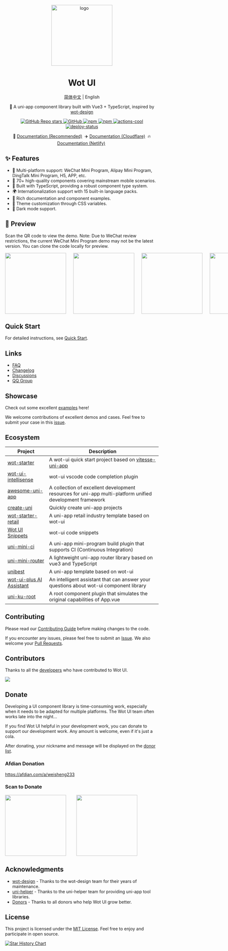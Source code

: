 <p align="center">
    <img alt="logo" src="https://wot-ui.cn/logo.png" width="200">
</p>
<h1 align="center">Wot UI</h1>

<div align="center">
<p><a href="./README.md">简体中文</a> | English</p>
</div>

<p align="center">📱 A uni-app component library built with Vue3 + TypeScript, inspired by <a href="https://github.com/jd-ftf/wot-design-mini?tab=readme-ov-file">wot-design</a></p>

<p align="center">

<a href="https://github.com/Moonofweisheng/wot-ui-plus">
  <img alt="GitHub Repo stars" src="https://img.shields.io/github/stars/Moonofweisheng/wot-ui-plus?logo=github&color=%234d80f0&link=https%3A%2F%2Fgithub.com%2FMoonofweisheng%2Fwot-ui-plus&style=flat-square">
 </a>


<a href="https://github.com/Moonofweisheng/wot-ui-plus">
  <img alt="GitHub" src="https://img.shields.io/codecov/c/github/Moonofweisheng/wot-ui-plus?style=flat-square">
 </a>

<a href="https://www.npmjs.com/package/wot-ui-plus">
  <img alt="npm" src="https://img.shields.io/npm/dm/wot-ui-plus?logo=npm&link=https%3A%2F%2Fwww.npmjs.com%2Fpackage%2Fwot-ui-plus&style=flat-square">
</a>

 <a href="https://www.npmjs.com/package/wot-ui-plus">
  <img alt="npm" src="https://img.shields.io/npm/v/wot-ui-plus?logo=npm&color=%234d80f0&link=https%3A%2F%2Fwww.npmjs.com%2Fpackage%2Fwot-ui-plus&style=flat-square">
</a>

<a href="https://github.com/actions-cool/" target="_blank" referrerpolicy="no-referrer">
  <img src="https://img.shields.io/badge/using-actions--cool-red?style=flat-square" alt="actions-cool" />
</a>

<a href="https://app.netlify.com/sites/wot-ui-plus/deploys" target="_blank" referrerpolicy="no-referrer">
  <img src="https://api.netlify.com/api/v1/badges/0991d8a9-0fb0-483b-8961-5bde066bbd50/deploy-status" alt="deploy-status" />
</a>

</p>

<p align="center">
  🚀 <a href="https://wot-ui.cn">Documentation (Recommended)</a>&nbsp;
  ✈️ <a href="https://wot-ui-plus.pages.dev/">Documentation (Cloudflare)</a>&nbsp;
  🔥 <a href="https://wot-ui-plus.netlify.app/">Documentation (Netlify)</a>&nbsp;
</p>

## ✨ Features

- 🎯 Multi-platform support: WeChat Mini Program, Alipay Mini Program, DingTalk Mini Program, H5, APP, etc.
- 🚀 70+ high-quality components covering mainstream mobile scenarios.
- 💪 Built with TypeScript, providing a robust component type system.
- 🌍 Internationalization support with 15 built-in language packs.
- 📖 Rich documentation and component examples.
- 🎨 Theme customization through CSS variables.
- 🍭 Dark mode support.

## 📱 Preview

Scan the QR code to view the demo. Note: Due to WeChat review restrictions, the current WeChat Mini Program demo may not be the latest version. You can clone the code locally for preview.

<p style="display:flex;gap:24px">
<img src="https://wot-ui.cn/wx.jpg" width="200" height="200"/>
<img src="https://wot-ui.cn/alipay.png" width="200" height="200" />
<img src="https://wot-ui.cn/h5.png" width="200" height="200" />
<img src="https://wot-ui.cn/android.png" width="200" height="200" />
</p>

## Quick Start

For detailed instructions, see [Quick Start](https://wot-ui.cn/guide/quick-use.html).

## Links

- [FAQ](https://wot-ui.cn/guide/common-problems.html)
- [Changelog](https://wot-ui.cn/guide/changelog.html)
- [Discussions](https://github.com/Moonofweisheng/wot-ui-plus/discussions)
- [QQ Group](https://wot-ui.cn/guide/join-group.html)

## Showcase

Check out some excellent [examples](https://wot-ui.cn/guide/cases.html) here!

We welcome contributions of excellent demos and cases. Feel free to submit your case in this [issue](https://github.com/Moonofweisheng/wot-ui-plus/issues/16).

## Ecosystem

| Project                                                                                                        | Description                                                 |
| ----------------------------------------------------------------------------------------------------------- | ---------------------------------------------------- |
| [wot-starter](https://github.com/wot-ui/wot-starter)                  | A wot-ui quick start project based on [vitesse-uni-app](https://github.com/uni-helper/vitesse-uni-app)     |
| [wot-ui-intellisense](https://github.com/wot-ui/wot-ui-intellisense)                  | wot-ui vscode code completion plugin     |
| [awesome-uni-app](https://github.com/uni-helper/awesome-uni-app)                                            | A collection of excellent development resources for uni-app multi-platform unified development framework            |
| [create-uni](https://github.com/uni-helper/create-uni)                                                      | Quickly create uni-app projects                                |
| [wot-starter-retail](https://github.com/Moonofweisheng/wot-starter-retail)                                  | A uni-app retail industry template based on wot-ui          |
| [Wot UI Snippets](https://marketplace.visualstudio.com/items?itemName=kiko.wot-ui-plus-snippets) | wot-ui code snippets                            |
| [uni-mini-ci](https://github.com/Moonofweisheng/uni-mini-ci)                                                | A uni-app mini-program build plugin that supports CI (Continuous Integration) |
| [uni-mini-router](https://github.com/Moonofweisheng/uni-mini-router)                                        | A lightweight uni-app router library based on vue3 and TypeScript  |
| [unibest](https://github.com/unibest-tech/unibest)                                                              | A uni-app template based on wot-ui                  |
| [wot-ui-plus AI Assistant](https://www.coze.cn/store/bot/7347916532258701363)                                 | An intelligent assistant that can answer your questions about wot-ui component library |
| [uni-ku-root](https://github.com/uni-ku/root)                                                               | A root component plugin that simulates the original capabilities of App.vue                  |

## Contributing

Please read our [Contributing Guide](./.github/CONTRIBUTING.md) before making changes to the code.

If you encounter any issues, please feel free to submit an [Issue](https://github.com/Moonofweisheng/wot-ui-plus/issues). We also welcome your [Pull Requests](https://github.com/Moonofweisheng/wot-ui-plus/pulls).

## Contributors

Thanks to all the [developers](https://github.com/Moonofweisheng/wot-ui-plus/graphs/contributors) who have contributed to Wot UI.

<a href="https://github.com/Moonofweisheng/wot-ui-plus/graphs/contributors">
  <img src="https://contrib.rocks/image?repo=Moonofweisheng/wot-ui-plus" />
</a>

## Donate

Developing a UI component library is time-consuming work, especially when it needs to be adapted for multiple platforms. The Wot UI team often works late into the night...

If you find Wot UI helpful in your development work, you can donate to support our development work. Any amount is welcome, even if it's just a cola.

After donating, your nickname and message will be displayed on the [donor list](https://wot-ui.cn/reward/donor.html).

### Afdian Donation

<a href="https://afdian.com/a/weisheng233">https://afdian.com/a/weisheng233</a>

### Scan to Donate

<p>
<img src="https://wot-ui.cn/weixinQrcode.jpg" width="200" height="200" style="margin-right:30px"/>
<img src="https://wot-ui.cn/alipayQrcode.jpg" width="200" height="200" />
</p>

## Acknowledgments

- [wot-design](https://github.com/jd-ftf/wot-design-mini) - Thanks to the wot-design team for their years of maintenance.
- [uni-helper](https://github.com/uni-helper) - Thanks to the uni-helper team for providing uni-app tool libraries.
- [Donors](https://wot-ui.cn/reward/donor.html) - Thanks to all donors who help Wot UI grow better.

## License

This project is licensed under the [MIT License](https://en.wikipedia.org/wiki/MIT_License). Feel free to enjoy and participate in open source.

[![Star History Chart](https://api.star-history.com/svg?repos=Moonofweisheng/wot-ui-plus&type=Date)](https://star-history.com/#Moonofweisheng/wot-ui-plus&Date)
